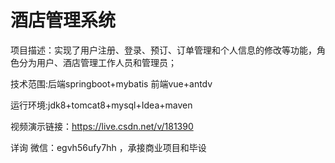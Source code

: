 # 酒店管理系统

项目描述：实现了用户注册、登录、预订、订单管理和个人信息的修改等功能，角色分为用户、酒店管理工作人员和管理员；

技术范围:后端springboot+mybatis 前端vue+antdv

运行环境:jdk8+tomcat8+mysql+Idea+maven

视频演示链接：https://live.csdn.net/v/181390

详询 微信：egvh56ufy7hh ，承接商业项目和毕设

